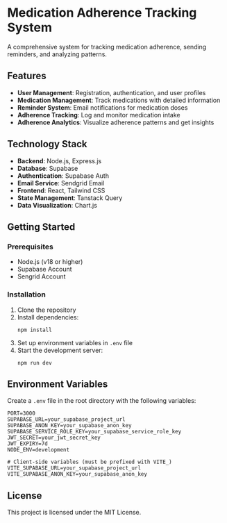 # Medication Adherence Tracking System

A comprehensive system for tracking medication adherence, sending reminders, and analyzing patterns.

## Features

- **User Management**: Registration, authentication, and user profiles
- **Medication Management**: Track medications with detailed information
- **Reminder System**: Email notifications for medication doses
- **Adherence Tracking**: Log and monitor medication intake
- **Adherence Analytics**: Visualize adherence patterns and get insights

## Technology Stack

- **Backend**: Node.js, Express.js
- **Database**: Supabase
- **Authentication**: Supabase Auth
- **Email Service**: Sendgrid Email
- **Frontend**: React, Tailwind CSS
- **State Management**: Tanstack Query
- **Data Visualization**: Chart.js

## Getting Started

### Prerequisites

- Node.js (v18 or higher)
- Supabase Account
- Sengrid Account 

### Installation

1. Clone the repository
2. Install dependencies:
   ```
   npm install
   ```
3. Set up environment variables in `.env` file
4. Start the development server:
   ```
   npm run dev
   ```

## Environment Variables

Create a `.env` file in the root directory with the following variables:

```
PORT=3000
SUPABASE_URL=your_supabase_project_url
SUPABASE_ANON_KEY=your_supabase_anon_key
SUPABASE_SERVICE_ROLE_KEY=your_supabase_service_role_key
JWT_SECRET=your_jwt_secret_key
JWT_EXPIRY=7d
NODE_ENV=development

# Client-side variables (must be prefixed with VITE_)
VITE_SUPABASE_URL=your_supabase_project_url
VITE_SUPABASE_ANON_KEY=your_supabase_anon_key
```

## License

This project is licensed under the MIT License.
